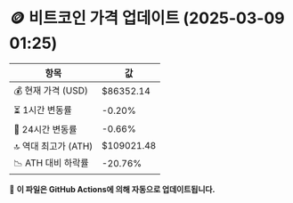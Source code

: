 # 🪙 비트코인 가격 업데이트 (2025-03-09 01:25)

| 항목                | 값 |
|--------------------|----------------|
| 💰 현재 가격 (USD) | $86352.14 |
| ⏳ 1시간 변동률    | -0.20% |
| 📆 24시간 변동률   | -0.66% |
| 🔝 역대 최고가 (ATH) | $109021.48 |
| 📉 ATH 대비 하락률 | -20.76% |

🔄 **이 파일은 GitHub Actions에 의해 자동으로 업데이트됩니다.**
